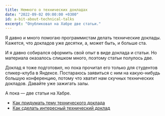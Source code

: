 ```yaml
---
title: Немного о технических докладах
date: "2022-09-02 09:00:00 +0300"
id: a-bit-about-technical-talks
excerpt: "Опубликовал на Хабре две статьи."
---
```


Я давно и много помогаю программистам делать технические доклады. Кажется, что докладов уже десятки, а, может быть, и больше ста.

И я давно собирался оформить свой опыт в виде доклада и статьи. Но материала оказалось слишком много, поэтому статьи полулось две.

Доклад я тоже подготовил, но пока прочитал его только для студентов спикер-клуба в Яндексе. Постараюсь заявиться с ним на какую-нибудь большую конференцию, потому что хватит нам скучных технических докладов. Давайте уже зажигать залы.

А пока — две статьи на Хабре.

* [Как придумать тему технического доклада](https://habr.com/ru/post/680598/)
* [Как сделать интересный технический доклад](https://habr.com/ru/post/686062/)